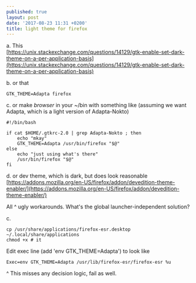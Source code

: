 ```yaml
---
published: true
layout: post
date: '2017-08-23 11:31 +0200'
title: light theme for firefox
---
```

a. This  
[https://unix.stackexchange.com/questions/14129/gtk-enable-set-dark-theme-on-a-per-application-basis](https://unix.stackexchange.com/questions/14129/gtk-enable-set-dark-theme-on-a-per-application-basis)

b. or that

    GTK_THEME=Adapta firefox
    
c. or make *browser* in your ~/bin with something like (assuming we want Adapta, which is a light version of Adapta-Nokto)

    #!/bin/bash

    if cat $HOME/.gtkrc-2.0 | grep Adapta-Nokto ; then
        echo "mkay"
        GTK_THEME=Adapta /usr/bin/firefox "$@"
    else
        echo "just using what's there"
        /usr/bin/firefox "$@"
    fi
    
d. or dev theme, which is dark, but does look reasonable  
[https://addons.mozilla.org/en-US/firefox/addon/devedition-theme-enabler/](https://addons.mozilla.org/en-US/firefox/addon/devedition-theme-enabler/)

All ^ ugly workarounds. What's the global launcher-independent solution?

c. 

	cp /usr/share/applications/firefox-esr.desktop ~/.local/share/applications
    chmod +x # it

Edit exec line (add 'env GTK_THEME=Adapta') to look like

    Exec=env GTK_THEME=Adapta /usr/lib/firefox-esr/firefox-esr %u
    
^ This misses any decision logic, fail as well.
    